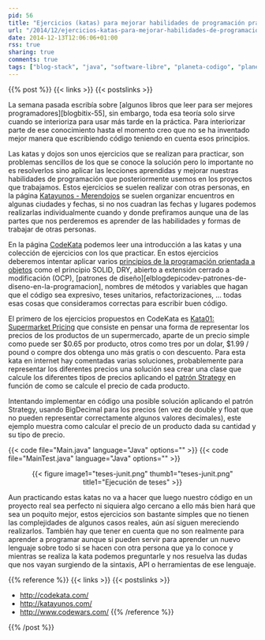 ```yaml
---
pid: 56
title: "Ejercicios (katas) para mejorar habilidades de programación practicando"
url: "/2014/12/ejercicios-katas-para-mejorar-habilidades-de-programacion-practicando/"
date: 2014-12-13T12:06:06+01:00
rss: true
sharing: true
comments: true
tags: ["blog-stack", "java", "software-libre", "planeta-codigo", "planeta-linux", "programacion"]
---
```


{{% post %}}
{{< links >}}
{{< postslinks >}}

La semana pasada escribía sobre [algunos libros que leer para ser mejores programadores][blogbitix-55], sin embargo, toda esa teoría solo sirve cuando se interioriza para usar más tarde en la práctica. Para interiorizar parte de ese conocimiento hasta el momento creo que no se ha inventado mejor manera que escribiendo código teniendo en cuenta esos principios.

Las katas y dojos son unos ejercicios que se realizan para practicar, son problemas sencillos de los que se conoce la solución pero lo importante no es resolverlos sino aplicar las lecciones aprendidas y mejorar nuestras habilidades de programación que posteriormente usemos en los proyectos que trabajamos. Estos ejercicios se suelen realizar con otras personas, en la página [Katayunos - Merendojos](http://katayunos.com/) se suelen organizar encuentros en algunas ciudades y fechas, si no nos cuadran las fechas y lugares podemos realizarlas individualmente cuando y donde prefiramos aunque una de las partes que nos perderemos es aprender de las habilidades y formas de trabajar de otras personas.

En la página [CodeKata](http://codekata.com/) podemos leer una introducción a las katas y una colección de ejercicios con los que practicar. En estos ejercicios deberemos intentar aplicar varios [principios de la programación orientada a objetos](http://javarevisited.blogspot.com.es/2012/03/10-object-oriented-design-principles.html) como el principio SOLID, DRY, abierto a extensión cerrado a modificación (OCP), [patrones de diseño][elblogdepicodev-patrones-de-diseno-en-la-programacion], nombres de métodos y variables que hagan que el código sea expresivo, teses unitarios, refactorizaciones, ... todas esas cosas que consideramos correctas para escribir buen código.

El primero de los ejercicios propuestos en CodeKata es [Kata01: Supermarket Pricing](http://codekata.com/kata/kata01-supermarket-pricing/) que consiste en pensar una forma de representar los precios de los productos de un supermercado, aparte de un precio simple como puede ser $0.65 por producto, otros como tres por un dolar, $1.99 / pound o compre dos obtenga uno más gratis o con descuento. Para esta kata en internet hay comentadas varias soluciones, probablemente para representar los diferentes precios una solución sea crear una clase que calcule los diferentes tipos de precios aplicando el [patrón Strategy](https://es.wikipedia.org/wiki/Strategy_%28patr%C3%B3n_de_dise%C3%B1o%29) en función de como se calcule el precio de cada producto.

Intentando implementar en código una posible solución aplicando el patrón Strategy, usando BigDecimal para los precios (en vez de double y float que no pueden representar correctamente algunos valores decimales), este ejemplo muestra como calcular el precio de un producto dada su cantidad y su tipo de precio.

{{< code file="Main.java" language="Java" options="" >}}
{{< code file="MainTest.java" language="Java" options="" >}}

<div class="media" style="text-align: center;">
	{{< figure
    	image1="teses-junit.png" thumb1="teses-junit.png" title1="Ejecución de teses" >}}
</div>

Aun practicando estas katas no va a hacer que luego nuestro código en un proyecto real sea perfecto ni siquiera algo cercano a ello más bien hará que sea un poquito mejor, estos ejercicios son bastante simples que no tienen las complejidades de algunos casos reales, aún así siguen mereciendo realizarlos. También hay que tener en cuenta que no son realmente para aprender a programar aunque si pueden servir para aprender un nuevo lenguaje sobre todo si se hacen con otra persona que ya lo conoce y mientras se realiza la kata podemos preguntarle y nos resuelva las dudas que nos vayan surgiendo de la sintaxis, API o herramientas de ese lenguaje.

{{% reference %}}
{{< links >}}
{{< postslinks >}}
* http://codekata.com/<br>
* http://katayunos.com/<br>
* http://www.codewars.com/
{{% /reference %}}

{{% /post %}}

